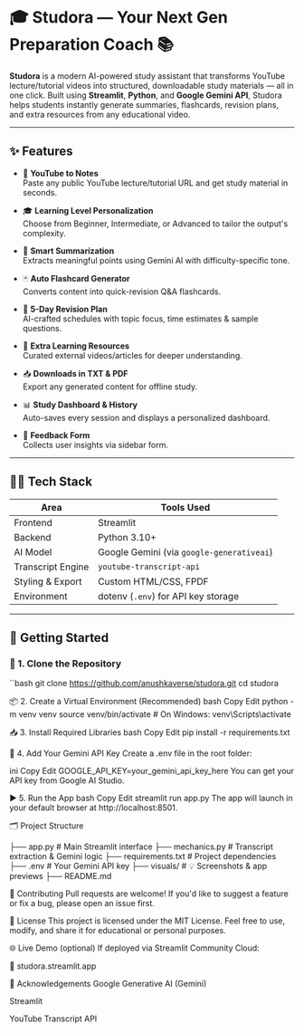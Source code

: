 # 🎓 Studora — Your Next Gen Preparation Coach 📚

**Studora** is a modern AI-powered study assistant that transforms YouTube lecture/tutorial videos into structured, downloadable study materials — all in one click. Built using **Streamlit**, **Python**, and **Google Gemini API**, Studora helps students instantly generate summaries, flashcards, revision plans, and extra resources from any educational video.

---

## ✨ Features

- 🔗 **YouTube to Notes**  
  Paste any public YouTube lecture/tutorial URL and get study material in seconds.

- 🎓 **Learning Level Personalization**  
  Choose from Beginner, Intermediate, or Advanced to tailor the output's complexity.

- 📝 **Smart Summarization**  
  Extracts meaningful points using Gemini AI with difficulty-specific tone.

- 🃏 **Auto Flashcard Generator**  
  Converts content into quick-revision Q&A flashcards.

- 📅 **5-Day Revision Plan**  
  AI-crafted schedules with topic focus, time estimates & sample questions.

- 🔗 **Extra Learning Resources**  
  Curated external videos/articles for deeper understanding.

- 📥 **Downloads in TXT & PDF**  
  Export any generated content for offline study.

- 📊 **Study Dashboard & History**  
  Auto-saves every session and displays a personalized dashboard.

- 💌 **Feedback Form**  
  Collects user insights via sidebar form.

---

## 🧑‍💻 Tech Stack

| Area              | Tools Used                          |
|-------------------|-------------------------------------|
| Frontend          | Streamlit                           |
| Backend           | Python 3.10+                        |
| AI Model          | Google Gemini (via `google-generativeai`) |
| Transcript Engine | `youtube-transcript-api`            |
| Styling & Export  | Custom HTML/CSS, FPDF               |
| Environment       | dotenv (`.env`) for API key storage |

---

## 🚀 Getting Started

### 🔧 1. Clone the Repository

``bash
git clone https://github.com/anushkaverse/studora.git
cd studora

📦 2. Create a Virtual Environment (Recommended)
bash
Copy
Edit
python -m venv venv
source venv/bin/activate  # On Windows: venv\Scripts\activate

📥 3. Install Required Libraries
bash
Copy
Edit
pip install -r requirements.txt

🔑 4. Add Your Gemini API Key
Create a .env file in the root folder:

ini
Copy
Edit
GOOGLE_API_KEY=your_gemini_api_key_here
You can get your API key from Google AI Studio.

▶️ 5. Run the App
bash
Copy
Edit
streamlit run app.py
The app will launch in your default browser at http://localhost:8501.


🗂️ Project Structure

├── app.py                # Main Streamlit interface
├── mechanics.py          # Transcript extraction & Gemini logic
├── requirements.txt      # Project dependencies
├── .env                  # Your Gemini API key
├── visuals/              # 💡 Screenshots & app previews
├── README.md


🤝 Contributing
Pull requests are welcome! If you'd like to suggest a feature or fix a bug, please open an issue first.

📄 License
This project is licensed under the MIT License. Feel free to use, modify, and share it for educational or personal purposes.

🌐 Live Demo (optional)
If deployed via Streamlit Community Cloud:

🔗 studora.streamlit.app

🙌 Acknowledgements
Google Generative AI (Gemini)

Streamlit

YouTube Transcript API
